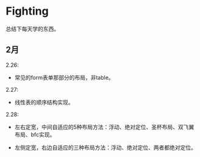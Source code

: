 # Fighting

总结下每天学的东西。

## 2月

2.26:

* 常见的form表单那部分的布局，非table。

2.27: 

* 线性表的顺序结构实现。

2.28:

* 左右定宽，中间自适应的5种布局方法：浮动、绝对定位、圣杯布局、双飞翼布局、bfc实现。

* 左侧定宽，右边自适应的三种布局方法：浮动、绝对定位、两者都绝对定位。
